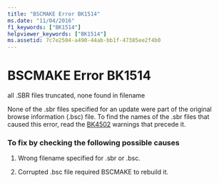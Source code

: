 ```yaml
---
title: "BSCMAKE Error BK1514"
ms.date: "11/04/2016"
f1_keywords: ["BK1514"]
helpviewer_keywords: ["BK1514"]
ms.assetid: 7c7e2504-a490-44ab-bb1f-47385ee2f4b0
---
```

# BSCMAKE Error BK1514

all .SBR files truncated, none found in filename

None of the .sbr files specified for an update were part of the original browse information (.bsc) file. To find the names of the .sbr files that caused this error, read the [BK4502](../../error-messages/tool-errors/bscmake-warning-bk4502.md) warnings that precede it.

### To fix by checking the following possible causes

1. Wrong filename specified for .sbr or .bsc.

1. Corrupted .bsc file required BSCMAKE to rebuild it.
